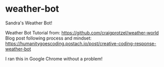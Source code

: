 # weather-bot
Sandra's Weather Bot!

Weather Bot Tutorial from: https://github.com/craigprotzel/weather-world
Blog post following process and mindset: https://humanitygoescoding.postach.io/post/creative-coding-response-weather-bot

I ran this in Google Chrome without a problem!
